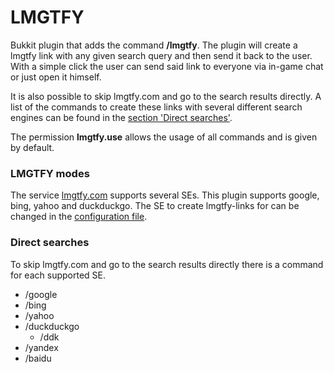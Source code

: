 # LMGTFY

Bukkit plugin that adds the command **/lmgtfy**. The plugin will create a lmgtfy link with any given search query and then send it back to the user. With a simple click the user can send said link to everyone via in-game chat or just open it himself.

It is also possible to skip lmgtfy.com and go to the search results directly. A list of the commands to create these links with several different search engines can be found in the [section 'Direct searches'](#direct-searches).

The permission **lmgtfy.use** allows the usage of all commands and is given by default.

### LMGTFY modes

The service [lmgtfy.com]() supports several SEs. This plugin supports google, bing, yahoo and duckduckgo. The SE to create lmgtfy-links for can be changed in the [configuration file](src/main/resources/config.yml).

### Direct searches

To skip lmgtfy.com and go to the search results directly there is a command for each supported SE.

* /google
* /bing
* /yahoo
* /duckduckgo
  * /ddk
* /yandex
* /baidu


